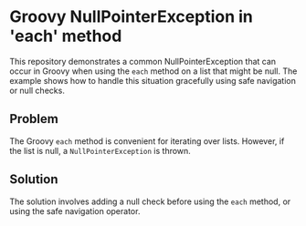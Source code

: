 # Groovy NullPointerException in 'each' method
This repository demonstrates a common NullPointerException that can occur in Groovy when using the `each` method on a list that might be null.  The example shows how to handle this situation gracefully using safe navigation or null checks.

## Problem
The Groovy `each` method is convenient for iterating over lists. However, if the list is null, a `NullPointerException` is thrown.

## Solution
The solution involves adding a null check before using the `each` method, or using the safe navigation operator.

